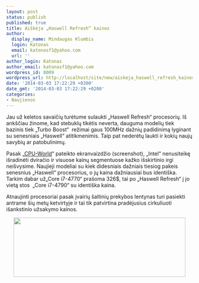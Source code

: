 ```yaml
---
layout: post
status: publish
published: true
title: Aiškėja „Haswell Refresh“ kainos
author:
  display_name: Mindaugas Klumbis
  login: Katonas
  email: katonasf1@yahoo.com
  url: ''
author_login: Katonas
author_email: katonasf1@yahoo.com
wordpress_id: 8009
wordpress_url: http://localhost/site/new/aiskeja_haswell_refresh_kainos/
date: '2014-03-03 17:22:29 +0200'
date_gmt: '2014-03-03 17:22:29 +0200'
categories:
- Naujienos
---
```

<p>
	Jau už keletos savaičių turėtume sulaukti &bdquo;Haswell Refresh&ldquo; procesorių. I&scaron; ank&scaron;čiau žinome, kad stebuklų tikėtis neverta, dauguma modelių tiek bazinis tiek &bdquo;Turbo Boost&ldquo; &nbsp;režimai gaus 100MHz dažnių padidinimą lyginant su senesniais &bdquo;Haswell&ldquo; atitikmenimis. Taip pat nederėtų laukti ir kokių naujų savybių ar patobulinimų.</p>
<p>
	Pasak &bdquo;<u><a href="http://www.cpu-world.com/news_2014/2014030201_Pre-order_prices_of_Haswell_Refresh_desktop_CPUs.html">CPU-World</a></u>&ldquo; pateikto ekranvaizdžio (screenshot), &bdquo;Intel&ldquo; nenusiteikę i&scaron;radinėti dviračio ir visuose kainų segmentuose kažko i&scaron;skirtinio irgi nei&scaron;vysime. Naujieji modeliai su kiek didesniais dažniais tiesiog pakeis senesnius &bdquo;Haswell&ldquo; procesorius, o jų kaina dažniausiai bus identi&scaron;ka. Tarkim dabar už&bdquo;Core i7-4770&ldquo; pra&scaron;oma 326$, tai po &bdquo;Haswell Refresh&ldquo; į jo vietą stos &nbsp;&bdquo;Core i7-4790&ldquo; su identi&scaron;ka kaina.</p>
<p>
	Atnaujinti procesoriai pasak įvairių &scaron;altinių prekybos lentynas turi pasiekti antrame &scaron;ių metų ketvirtyje ir tai tik patvirtina pradėjusius cirkuliuoti i&scaron;ankstinio užsakymo kainos.</p>
<p style="text-align: center;">
	<a href="http://technews.lt/userfiles/Preorder_prices_of_Haswell-R_desktop_CPUs.jpg"><img alt="" src="http://technews.lt/userfiles/Preorder_prices_of_Haswell-R_desktop_CPUs.jpg" style="width: 464px; height: 160px;" /></a></p>
